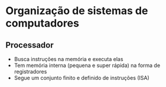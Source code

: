 # Organização de sistemas de computadores

## Processador

- Busca instruções na memória e executa elas
- Tem memória interna (pequena e super rápida) na forma de registradores
- Segue um conjunto finito e definido de instruções (ISA)